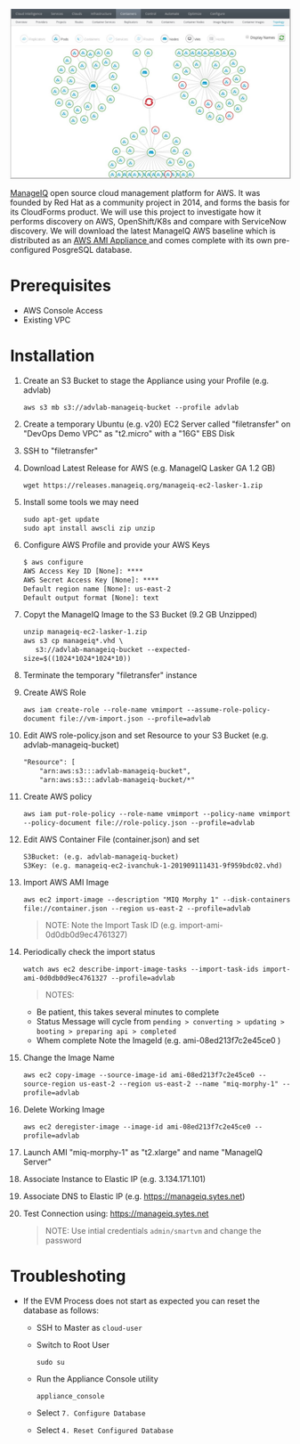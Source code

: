 ![Intro](./docs/manageiq-ui.jpg)

[ManageIQ](https://www.manageiq.org) open source cloud management platform for AWS. It was founded by Red Hat as a community project in 2014, and forms the basis for its CloudForms product. We will use this project to investigate how it performs discovery on AWS, OpenShift/K8s and compare with ServiceNow discovery. We will download the latest ManageIQ AWS baseline which is distributed as an [AWS AMI Appliance ](https://www.manageiq.org/blog/tags/releases/) and comes complete with its own pre-configured PosgreSQL database.

# Prerequisites

* AWS Console Access
* Existing VPC

# Installation

1. Create an S3 Bucket to stage the Appliance using your Profile (e.g. advlab)

    ```
    aws s3 mb s3://advlab-manageiq-bucket --profile advlab
    ```

1. Create a temporary Ubuntu (e.g. v20) EC2 Server called "filetransfer" on "DevOps Demo VPC" as "t2.micro" with a "16G" EBS Disk

1. SSH to "filetransfer"

1. Download Latest Release for AWS (e.g. ManageIQ Lasker GA 1.2 GB)

    ```
    wget https://releases.manageiq.org/manageiq-ec2-lasker-1.zip
    ```

1. Install some tools we may need

    ```
    sudo apt-get update
    sudo apt install awscli zip unzip
    ```

1. Configure AWS Profile and provide your AWS Keys

    ```
    $ aws configure
    AWS Access Key ID [None]: ****
    AWS Secret Access Key [None]: ****
    Default region name [None]: us-east-2
    Default output format [None]: text
    ```

1. Copyt the ManageIQ Image to the S3 Bucket (9.2 GB Unzipped)

    ```
    unzip manageiq-ec2-lasker-1.zip
    aws s3 cp manageiq*.vhd \
       s3://advlab-manageiq-bucket --expected-size=$((1024*1024*1024*10))
    ```

1. Terminate the temporary "filetransfer" instance

1. Create AWS Role

    ```
    aws iam create-role --role-name vmimport --assume-role-policy-document file://vm-import.json --profile=advlab
    ```

1. Edit AWS role-policy.json and set Resource to your S3 Bucket (e.g. advlab-manageiq-bucket)

    ```
    "Resource": [
        "arn:aws:s3:::advlab-manageiq-bucket",
        "arn:aws:s3:::advlab-manageiq-bucket/*"
    ```

1. Create AWS policy

    ```
    aws iam put-role-policy --role-name vmimport --policy-name vmimport --policy-document file://role-policy.json --profile=advlab
    ```

1. Edit AWS Container File (container.json) and set

    ```
    S3Bucket: (e.g. advlab-manageiq-bucket)
    S3Key: (e.g. manageiq-ec2-ivanchuk-1-201909111431-9f959bdc02.vhd)
    ```

1. Import AWS AMI Image

    ```
    aws ec2 import-image --description "MIQ Morphy 1" --disk-containers file://container.json --region us-east-2 --profile=advlab
    ```

    > NOTE: Note the Import Task ID (e.g. import-ami-0d0db0d9ec4761327)


1. Periodically check the import status

    ```
    watch aws ec2 describe-import-image-tasks --import-task-ids import-ami-0d0db0d9ec4761327 --profile=advlab
    ```

    > NOTES: 
    - Be patient, this takes several minutes to complete
    - Status Message will cycle from `pending > converting > updating > booting > preparing api > completed`
    - Whem complete Note the ImageId (e.g. ami-08ed213f7c2e45ce0 )

1. Change the Image Name

    ```
    aws ec2 copy-image --source-image-id ami-08ed213f7c2e45ce0 --source-region us-east-2 --region us-east-2 --name "miq-morphy-1" --profile=advlab
    ```

1. Delete Working Image

    ```
    aws ec2 deregister-image --image-id ami-08ed213f7c2e45ce0 --profile=advlab
    ```

1. Launch AMI "miq-morphy-1" as "t2.xlarge" and name "ManageIQ Server"

1. Associate Instance to Elastic IP (e.g. 3.134.171.101)

1. Associate DNS to Elastic IP (e.g. https://manageiq.sytes.net)

1. Test Connection using: https://manageiq.sytes.net

    >NOTE: Use intial credentials `admin/smartvm` and change the password

# Troubleshoting

* If the EVM Process does not start as expected you can reset the database as follows:

    * SSH to Master as `cloud-user`

    * Switch to Root User

        ```
        sudo su
        ```

    * Run the Appliance Console utility

        ```
        appliance_console
        ```

    * Select `7. Configure Database`

    * Select `4. Reset Configured Database`